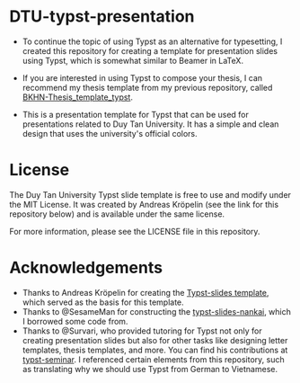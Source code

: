 # DTU-typst-presentation

- To continue the topic of using Typst as an alternative for typesetting, I created this repository for creating a template for presentation slides using Typst, which is somewhat similar to Beamer in LaTeX.

- If you are interested in using Typst to compose your thesis, I can recommend my thesis template from my previous repository, called [BKHN-Thesis_template_typst](https://github.com/linhduongtuan/BKHN-Thesis_template_typst).

- This is a presentation template for Typst that can be used for presentations related to Duy Tan University. It has a simple and clean design that uses the university's official colors. 

# License

The Duy Tan University Typst slide template is free to use and modify under the MIT License. It was created by Andreas Kröpelin (see the link for this repository below) and is available under the same license.

For more information, please see the LICENSE file in this repository.

# Acknowledgements

- Thanks to Andreas Kröpelin for creating the [Typst-slides template](https://github.com/andreasKroepelin/typst-slides/blob/main/LICENSE), which served as the basis for this template.
- Thanks to @SesameMan for constructing the [typst-slides-nankai](https://github.com/sesameman/typst-slides-nankai), which I borrowed some code from.
- Thanks to @Survari, who provided tutoring for Typst not only for creating presentation slides but also for other tasks like designing letter templates, thesis templates, and more. You can find his contributions at [typst-seminar](https://github.com/survari/typst-seminar). I referenced certain elements from this repository, such as translating why we should use Typst from German to Vietnamese.

